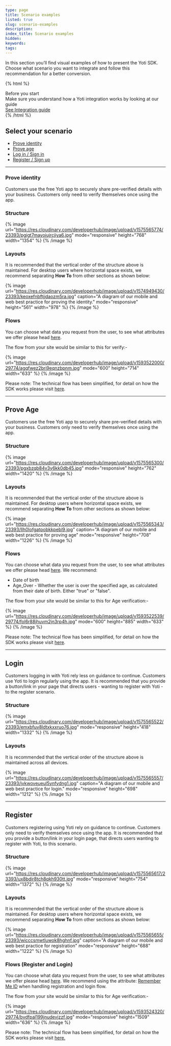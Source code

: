 ```yaml
---
type: page
title: Scenario examples
listed: true
slug: scenario-examples
description: 
index_title: Scenario examples
hidden: 
keywords: 
tags: 
---
```


In this section you’ll find visual examples of how to present the Yoti SDK. Choose what scenario you want to integrate and follow this recommendation for a better conversion.

{% html %}
<div class="alert-BYS">
   <div class="alert-title" id="BYS">
      Before you start
   </div>
   <div class="alert-text" >
      Make sure you understand how a Yoti integration works by looking at our guide
   </div>
   <div class="alert-links"> 
      <a  target="_self"  href="https://developers.yoti.com/yoti-app/integration-guide-app">See Integration guide</a>
   </div>
</div>
{% /html %}

## Select your scenario

- [Prove identity](/yoti-app/scenario-examples#prove-identity)
- [Prove age](https://developers.yoti.com/yoti-app/scenario-examples-app#prove-age)
- [Log in / Sign in](https://developers.yoti.com/yoti-app/scenario-examples-app#login)
- [Register / Sign up](https://developers.yoti.com/yoti-app/scenario-examples-app#register)

---

### Prove identity

Customers use the free Yoti app to securely share pre-verified details with your business. Customers only need to verify themselves once using the app.

### Structure

{% image url="https://res.cloudinary.com/developerhub/image/upload/v1575565774/23393/pgigt7mayoiujrcjiya6.jpg" mode="responsive" height="768" width="1354" %}
{% /image %}

### Layouts

It is recommended that the vertical order of the structure above is maintained. For desktop users where horizontal space exists, we recommend separating **How To** from other sections as shown below:

{% image url="https://res.cloudinary.com/developerhub/image/upload/v1574949430/23393/keoxefnbftjjdaozm5ra.jpg" caption="A diagram of our mobile and web best practice for proving the identity." mode="responsive" height="561" width="978" %}
{% /image %}

### Flows

You can choose what data you request from the user, to see what attributes we offer please head [here](https://developers.yoti.com/yoti/knowledge-base-hub#yoti-attributes-explained).

The flow from your site would be similar to this for verify:-

{% image url="https://res.cloudinary.com/developerhub/image/upload/v1593522000/29774/agqfwez2bri9eqnzbpnm.jpg" mode="600" height="714" width="633" %}
{% /image %}

Please note: The technical flow has been simplified, for detail on how the SDK works please visit [here](https://developers.yoti.com/yoti/integration-guide-app#technical-overview).

---

## Prove Age

Customers use the free Yoti app to securely share pre-verified details with your business. Customers only need to verify themselves once using the app.

### Structure

{% image url="https://res.cloudinary.com/developerhub/image/upload/v1575565300/23393/pgxbzqb84v3y6kk0db45.jpg" mode="responsive" height="762" width="1420" %}
{% /image %}

### Layouts

It is recommended that the vertical order of the structure above is maintained. For desktop users where horizontal space exists, we recommend separating **How To** from other sections as shown below:

{% image url="https://res.cloudinary.com/developerhub/image/upload/v1575565343/23393/llh0lofgatpobkkpebl9.jpg" caption="A diagram of our mobile and web best practice for proving age" mode="responsive" height="708" width="1226" %}
{% /image %}

### Flows

You can choose what data you request from the user, to see what attributes we offer please head [here](https://developers.yoti.com/yoti/knowledge-base-hub#yoti-attributes-explained). We recommend:

- Date of birth
- Age_Over - Whether the user is over the specified age, as calculated from their date of birth. Either "true" or "false".

The flow from your site would be similar to this for Age verification:-

{% image url="https://res.cloudinary.com/developerhub/image/upload/v1593522539/29774/fol6r88jhuvm2jn3rp4h.jpg" mode="600" height="885" width="633" %}
{% /image %}

Please note: The technical flow has been simplified,  for detail on how the SDK works please visit [here](https://developers.yoti.com/yoti/integration-guide-app#technical-overview).

---

## Login

Customers logging in with Yoti rely less on guidance to continue. Customers use Yoti to login regularly using the app. It is recommended that you provide a button/link in your page that directs users - wanting to register with Yoti - to the register scenario.

### Structure

{% image url="https://res.cloudinary.com/developerhub/image/upload/v1575565522/23393/emxbfuv8ldtxkxxruo76.jpg" mode="responsive" height="418" width="1332" %}
{% /image %}

### Layouts

It is recommended that the vertical order of the structure above is maintained across all devices.

{% image url="https://res.cloudinary.com/developerhub/image/upload/v1575565557/23393/jvkwoveueul5ynfydng1.jpg" caption="A diagram of our mobile and web best practice for login." mode="responsive" height="698" width="1212" %}
{% /image %}

---

## Register

Customers registering using Yoti rely on guidance to continue. Customers only need to verify themselves once using the app. It is recommended that you provide a button/link in your login page, that directs users wanting to register with Yoti, to this scenario.

### Structure

{% image url="https://res.cloudinary.com/developerhub/image/upload/v1575565617/23393/ux8bdir8tch8qkh930tt.jpg" mode="responsive" height="754" width="1372" %}
{% /image %}

### Layouts

It is recommended that the vertical order of the structure above is maintained. For desktop users where horizontal space exists, we recommend separating **How To** from other sections as shown below:

{% image url="https://res.cloudinary.com/developerhub/image/upload/v1575565655/23393/wicccsmwtluwok8hghnf.jpg" caption="A diagram of our mobile and web best practice for registration" mode="responsive" height="688" width="1222" %}
{% /image %}

### Flows (Register and Login)

You can choose what data you request from the user, to see what attributes we offer please head [here](https://developers.yoti.com/yoti/knowledge-base-hub#yoti-attributes-explained). We recommend using the attribute: [Remember Me ID](https://developers.yoti.com/yoti/knowledge-base-hub#remember-me-id-explained) when handling registration and login flow.  

The flow from your site would be similar to this for Age verification:-

{% image url="https://res.cloudinary.com/developerhub/image/upload/v1593524320/29774/bvdfpal199jnudevjzzf.jpg" mode="responsive" height="1509" width="636" %}
{% /image %}

Please note: The technical flow has been simplified, for detail on how the SDK works please visit [here.](https://developers.yoti.com/yoti-app/integration-guide-app)